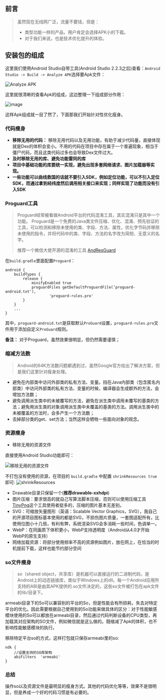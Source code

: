 ## 前言
> 虽然现在无线网广泛，流量不要钱，但是：
> - 类型功能一样的产品，用户肯定会选择APK小的下载。
> - 对于我们来说，也是技术优化提升的体验。

## 安装包的组成
这里我们使用Android Studio自带工具(Android Studio 2.2.3之后)查看：```Android Studio -> Build -> Analyze APK```选择要Apk文件：

![Analyze APK](https://diycode.b0.upaiyun.com/photo/2017/76c364d5ad294e871cdffb25c68e549e.png)

这里就很清晰的查看Apk的组成，这边整理一下组成部分作用：

![image](https://diycode.b0.upaiyun.com/photo/2017/95233032fec3913389fbfee1a5728549.png)

这样Apk组成就一目了然了，下面那我们开始针对性优化瘦身。


### 代码瘦身 
- **移除无用的代码：** 移除无用代码以及无用功能，有助于减少代码量，直接体现就是Dex的体积会变小。不用的代码在项目中存在属于一个普遍现象，相当于僵尸代码，而且这类代码过多也会导致Dex文件过大。
- **及时移除无用的库、避免功能雷同的库**
- **项目中基础功能的库要统一实现，避免出现多套网络请求、图片加载器等实现。**
- **一些功能可以曲线救国的话就不要引入SDK，例如定位功能，可以不引入定位SDK，而通过拿到经纬度然后调用相关接口来实现；同样实现了功能而没有引入SDK**

### Proguard工具
> Proguard经常被看做Android平台的代码混淆工具，其实混淆只是其中一个功能。
> Proguard是一个免费的Java类文件压缩、优化、混淆、预先验证的工具，可以检测和移除未使用的类、字段、方法、属性，优化字节码并移除未使用的指令，并将代码中的类、字段、方法的名字改为简短、无意义的名字。
>
> 推荐一个微信大佬开源的混淆的工具 [AndResGuard](https://github.com/shwenzhang/AndResGuard)

在```build.gradle```里面配置```Proguard```：

```
android {
    buildTypes {
        release {
            minifyEnabled true
            proguardFiles getDefaultProguardFile(‘proguard-android.txt'),
                    'proguard-rules.pro'
        }
    }
    ...
}
```

其中，```proguard-android.txt```是获取默认```ProGuard```设置，```proguard-rules.pro```文件用于添加自定义```ProGuard```规则。


**备注：** 对于Proguard，虽然效果很明显，但仍然需要谨慎；


### 缩减方法数
> Android的64K方法数问题都遇到过，虽然Google官方给出了解决方案，但是我们这里针对瘦身处理。

- 避免在内部类中访问外部类的私有方法、变量。挡在Java内部类（包含匿名内部类）中访问外部类的私有方法、变量的时候，编译器会生成额外的方法，会增加方法数；
- 避免调用派生类中的未被覆写的方法，避免在派生类中调用未覆写的基类的方法；避免用派生类的对象调用派生类中未覆盖的基类的方法。调用派生类中的未被覆盖的方法时，会多产生一个方法数；
- 去掉部分类的get、set方法；当然这样会牺牲一些面向对象的观念。

### 资源瘦身
- 移除无用的资源文件

 直接使用Android Studio功能即可：
 
 ![移除无用的资源文件](https://upload-images.jianshu.io/upload_images/4056837-5f12e2ba7cff7210.png?imageMogr2/auto-orient/strip%7CimageView2/2/w/700)
 
 不打包没有使用的资源，在项目的 ```build.gradle``` 中配置 ```shrinkResources true``` 即可:
 ![shrinkResources](https://diycode.b0.upaiyun.com/photo/2017/21535a04995ce10c95ada81855dd6b6b.png)
 
 - Drawable目录只保留一个(**推荐drawable-xxhdpi**)
 - 图片压缩：要求很高的就自己写算法脚本压缩，否则可以使用压缩工具[TinyPng](https://tinypng.com/)这个工具使用者挺多的，压缩的图片基本无差别。
 - SVG：可缩放矢量图形（英语：Scalable Vector Graphics，SVG），我自己的开源项目图标基本使用的都是SVG，不损伤图片质量，一套图适配所有，比使用位图小十几倍，有利有弊，系统渲染SVG会多消耗一些时间，色调单一。
 - WebP：在同画质下体积更小，WebP支持透明度（Android从4.0才开始WebP的原生支持）
 - 网络加载资源：将部分使用频率不高的资源例如图片，放在网上，在恰当的时机提前下载，这样也能节约部分空间

### so文件瘦身
> so（shared object，共享库）是机器可以直接运行的二进制代码，是Android上的动态链接库，类似于Windows上的dll。每一个Android应用所支持的ABI是由其APK提供的.so文件决定的，这些so文件被打包在apk文件的lib/目录下。

armeabi目录下的So可以兼容别的平台的So，但是性能会有所损耗，失去对特定平台的优化。因此需要根据自己使用到的So功能来做具体的区分：对于性能敏感模块使用的So可以都放在armeabi目录，然后通过代码判断设备的CPU类型，再加载其对应架构的SO文件，例如微信就是这么做的。既缩减了Apk的体积，也不影响性能敏感模块的执行。



移除特定平台so的方式，这样打包就只保存armeabi里的so:
```
ndk {
    //设置支持的SO库架构
    abiFilters  'armeabi'
}
```

### 总结

操作so以及资源文件是最明显的瘦身方式。其他的代码优化等等，效果不是很明显，但是养成一个好的代码习惯是有必要的。